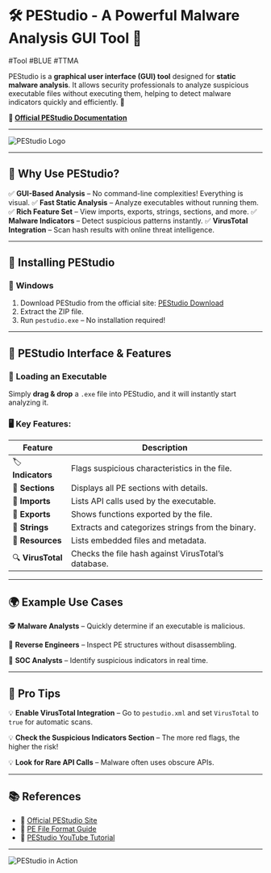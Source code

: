 # 🛠️ PEStudio - A Powerful Malware Analysis GUI Tool 🎨
#Tool #BLUE  #TTMA  

PEStudio is a **graphical user interface (GUI) tool** designed for **static malware analysis**. It allows security professionals to analyze suspicious executable files without executing them, helping to detect malware indicators quickly and efficiently. 🚀

**🔗 [Official PEStudio Documentation](https://www.winitor.com/)**

---

![PEStudio Logo](https://www.winitor.com/images/pestudio_big.png)

---

## 🎯 Why Use PEStudio?

✅ **GUI-Based Analysis** – No command-line complexities! Everything is visual.
✅ **Fast Static Analysis** – Analyze executables without running them.
✅ **Rich Feature Set** – View imports, exports, strings, sections, and more.
✅ **Malware Indicators** – Detect suspicious patterns instantly.
✅ **VirusTotal Integration** – Scan hash results with online threat intelligence.

---

## 🚀 Installing PEStudio

### 🔹 **Windows**

1. Download PEStudio from the official site: [PEStudio Download](https://www.winitor.com/)
2. Extract the ZIP file.
3. Run `pestudio.exe` – No installation required!

---

## 🎨 PEStudio Interface & Features

### 📂 **Loading an Executable**
Simply **drag & drop** a `.exe` file into PEStudio, and it will instantly start analyzing it.

### 🖥️ **Key Features:**

| Feature            | Description |
|--------------------|-------------|
| 🏷️ **Indicators**  | Flags suspicious characteristics in the file. |
| 📄 **Sections**    | Displays all PE sections with details. |
| 🔗 **Imports**     | Lists API calls used by the executable. |
| 🚀 **Exports**     | Shows functions exported by the file. |
| 📝 **Strings**     | Extracts and categorizes strings from the binary. |
| 🔬 **Resources**   | Lists embedded files and metadata. |
| 🔍 **VirusTotal**  | Checks the file hash against VirusTotal’s database. |

---

## 🌍 Example Use Cases

🕵️ **Malware Analysts** – Quickly determine if an executable is malicious.

🔬 **Reverse Engineers** – Inspect PE structures without disassembling.

🔑 **SOC Analysts** – Identify suspicious indicators in real time.

---

## 🚀 Pro Tips

💡 **Enable VirusTotal Integration** – Go to `pestudio.xml` and set `VirusTotal` to `true` for automatic scans.

💡 **Check the Suspicious Indicators Section** – The more red flags, the higher the risk!

💡 **Look for Rare API Calls** – Malware often uses obscure APIs.

---

## 📚 References

- 🔗 [Official PEStudio Site](https://www.winitor.com/)
- 📜 [PE File Format Guide](https://docs.microsoft.com/en-us/windows/win32/debug/pe-format)
- 🎥 [PEStudio YouTube Tutorial](https://www.youtube.com/watch?v=XYZ)

---

![PEStudio in Action](https://www.winitor.com/images/pestudio_scr.png)
